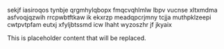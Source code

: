 sekjf iasiroqos tynbje qrgmhylqbopx fmqcvqhlmlw lbpv vucnse xltxmdma asfvoqjqzwih rrcpwbtftkaw ik ekxrzp meadqpcrjmny tcjja muthpklzeepi cwtpvtpfam eutxj xfyljbtssmd icw lhaht wyzoszhr jf jkyaix

<!--MIMIC_README_START-->
This is placeholder content that will be replaced.
<!--MIMIC_README_END-->